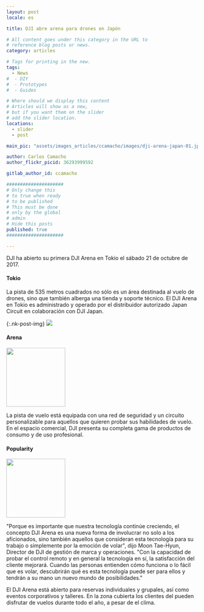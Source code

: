```yaml
---
layout: post
locale: es

title: DJI abre arena para drones en Japón

# All content goes under this category in the URL to
# reference blog posts or news.
category: articles

# Tags for printing in the new.
tags:
  - News
#  - DIY
#  - Prototypes
#  - Guides

# Where should we display this content
# Articles will show as a new,
# but if you want them on the slider
# add the slider location.
locations:
  - slider
  - post

main_pic: "assets/images_articles/ccamacho/images/dji-arena-japan-01.jpg"

author: Carlos Camacho
author_flickr_picid: 36293999592

gitlab_author_id: ccamacho

#####################
# Only change this
# to true when ready
# to be published
# This must be done
# only by the global
# admin
# Hide this posts
published: true
#####################

---
```


DJI ha abierto su primera DJI Arena en Tokio el sábado 21 de octubre de 2017.


#### Tokio

La pista de 535 metros cuadrados no sólo es un área destinada al vuelo de drones, sino que
también alberga una tienda y soporte técnico. El DJI Arena en Tokio
es administrado y operado por el distribuidor autorizado Japan Circuit en
colaboración con DJI Japan.

{:.nk-post-img}
<img src="/assets/images_articles/{{ page.gitlab_author_id }}/images/dji-arena-japan-02.jpg">


#### Arena

<div class="nk-post-text mt-0">
    <img style="height: 155px;" class="pull-right mt-0" src="/assets/images_articles/{{ page.gitlab_author_id }}/images/dji-arena-japan-03.jpg" alt="">
        <p class="text-white">
La pista de vuelo está equipada con una red de seguridad
y un circuito personalizable para aquellos
que quieren probar sus habilidades de vuelo. En
el espacio comercial, DJI presenta su completa
gama de productos de consumo y de uso
profesional.
        </p>
</div>


#### Popularity

<div class="nk-post-text mt-0">
    <img style="height: 155px;" class="pull-left mt-0" src="/assets/images_articles/{{ page.gitlab_author_id }}/images/dji-arena-japan-04.jpg" alt="">
        <p class="text-white">
"Porque es importante que nuestra tecnología continúe creciendo,
el concepto DJI Arena es una nueva forma de involucrar no solo a los aficionados,
sino también aquellos que consideran esta tecnología para su trabajo o simplemente
por la emoción de volar", dijo Moon Tae-Hyun, Director de DJI
de gestión de marca y operaciones. "Con la capacidad de probar el
control remoto y en general la tecnología en sí, la satisfacción del cliente
mejorará. Cuando las personas entienden cómo funciona
o lo fácil que es volar, descubrirán qué es esta tecnología
puede ser para ellos y tendrán a su mano un nuevo mundo de posibilidades."
        </p>
</div>
El DJI Arena está abierto para reservas individuales y grupales,
así como eventos corporativos y talleres. En la zona cubierta
los clientes del pueden disfrutar de vuelos durante todo el año, a pesar de
el clima.
